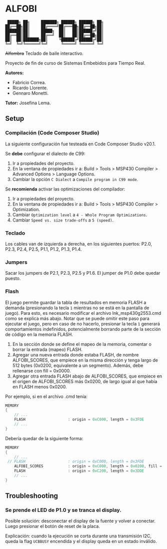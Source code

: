 # ALFOBI

```
 █████╗ ██╗     ███████╗ ██████╗ ██████╗ ██╗
██╔══██╗██║     ██╔════╝██╔═══██╗██╔══██╗██║
███████║██║     █████╗  ██║   ██║██████╔╝██║
██╔══██║██║     ██╔══╝  ██║   ██║██╔══██╗██║
██║  ██║███████╗██║     ╚██████╔╝██████╔╝██║
╚═╝  ╚═╝╚══════╝╚═╝      ╚═════╝ ╚═════╝ ╚═╝
```

~~Alfombra~~ Teclado de baile interactivo.

Proyecto de fin de curso de Sistemas Embebidos para Tiempo Real.

**Autores:**
- Fabricio Correa.
- Ricardo Llorente.
- Gennaro Monetti.

**Tutor:** Josefina Lema.

## Setup

### Compilación (Code Composer Studio)

La siguiente configuración fue testeada en Code Composer Studio v20.1.

Se **debe** configurar el dialecto de C99:

1. Ir a propiedades del proyecto.
2. En la ventana de propiedades ir a: Build > Tools > MSP430 Compiler > Advanced Options > Language Options.
3. Cambiar la opción `C Dialect` a `Compile program in C99 mode`.

Se **recomienda** activar las optimizaciones del compilador:

1. Ir a propiedades del proyecto.
2. En la ventana de propiedades ir a: Build > Tools > MSP430 Compiler > Optimization.
3. Cambiar `Optimization level` a `4 - Whole Program Optimizations`.
4. Cambiar `Speed vs. size trade-offs` a `5 (speed)`.

### Teclado

Los cables van de izquierda a derecha, en los siguientes puertos: P2.0, P2.3, P2.4, P2.5, P1.1, P1.2, P1.3, P1.4.

### Jumpers

Sacar los jumpers de P2.1, P2.3, P2.5 y P1.6. El jumper de P1.0 debe quedar puesto.

### Flash

El juego permite guardar la tabla de resultados en memoria FLASH a demanda (presionando la tecla `1` mientras no se está en la pantalla de juego). Para esto, es necesario modificar el archivo lnk_msp430g2553.cmd como se explica más abajo. Notar que se puede omitir este paso para ejecutar el juego, pero en caso de no hacerlo, presionar la tecla `1` generará comportamientos indefinidos, potencialmente borrando parte de la sección de código en la memoria FLASH.

1. En la sección donde se define el mapeo de la memoria, comentar o borrar la entrada (mapeo) FLASH.
2. Agregar una nueva entrada donde estaba FLASH, de nombre ALFOBI_SCORES, que empiece en la misma dirección y tenga largo de 512 bytes (0x0200, equivalente a un segmento). Además, debe rellenarse con fill = 0x0000.
3. Agregar otra entrada FLASH abajo de ALFOBI_SCORES, que empiece en el origen de ALFOBI_SCORES más 0x0200, de largo igual al que había en FLASH menos 0x0200.

Por ejemplo, si en el archivo .cmd tenía:
```c
MEMORY
{
    // ...
    FLASH                   : origin = 0xC000, length = 0x3FDE
    // ...
}
```
Debería quedar de la siguiente forma:

```c
MEMORY
{
    // ...
 // FLASH                   : origin = 0xC000, length = 0x3FDE
    ALFOBI_SCORES           : origin = 0xC000, length = 0x0200, fill = 0x0000
    FLASH                   : origin = 0xC200, length = 0x3DDE
    // ...
}
```

## Troubleshooting

### Se prende el LED de P1.0 y se tranca el display.

Posible solución: desconectar el display de la fuente y volver a conectar. Luego presionar el botón de reset de la placa.

Explicación: cuando la ejecución se corta durante una transmisión I2C, queda la flag `UCBBUSY` encendida y el display queda en un estado inválido.
